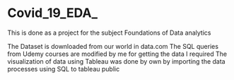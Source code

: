 # Covid_19_EDA_
This is done as a project for the subject Foundations of Data analytics 

The Dataset is downloaded from our world in data.com
The SQL queries from Udemy courses are modified by me for getting the data I required 
The visualization of data using Tableau was done by own by importing the data processes using SQL to tableau public 
